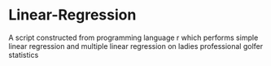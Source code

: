 # Linear-Regression
A script constructed from programming language r which performs simple linear regression and multiple linear regression on ladies professional golfer statistics
